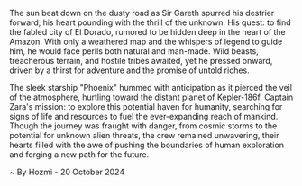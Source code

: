 
The sun beat down on the dusty road as Sir Gareth spurred his destrier forward, his heart pounding with the thrill of the unknown. His quest: to find the fabled city of El Dorado, rumored to be hidden deep in the heart of the Amazon. With only a weathered map and the whispers of legend to guide him, he would face perils both natural and man-made. Wild beasts, treacherous terrain, and hostile tribes awaited, yet he pressed onward, driven by a thirst for adventure and the promise of untold riches.

The sleek starship "Phoenix" hummed with anticipation as it pierced the veil of the atmosphere, hurtling toward the distant planet of Kepler-186f. Captain Zara's mission: to explore this potential haven for humanity, searching for signs of life and resources to fuel the ever-expanding reach of mankind. Though the journey was fraught with danger, from cosmic storms to the potential for unknown alien threats, the crew remained unwavering, their hearts filled with the awe of pushing the boundaries of human exploration and forging a new path for the future. 

~ By Hozmi - 20 October 2024
